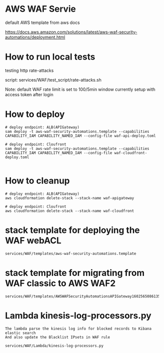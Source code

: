 # AWS WAF Servie

default AWS template from aws docs

https://docs.aws.amazon.com/solutions/latest/aws-waf-security-automations/deployment.html

# How to run local tests
testing http rate-attacks 

script:
services/WAF/test_script/rate-attacks.sh

Note:
default WAF rate limit is set to 100/5min window
currently setup with access token after login

# How to deploy

```
# deploy endpoint: ALB(APIGateway)
sam deploy -t aws-waf-security-automations.template --capabilities CAPABILITY_IAM CAPABILITY_NAMED_IAM --config-file waf-api-deploy.toml

# deploy endpoint: Cloufront
sam deploy -t aws-waf-security-automations.template --capabilities CAPABILITY_IAM CAPABILITY_NAMED_IAM --config-file waf-cloudfront-deploy.toml


```

# How to cleanup

```
# deploy endpoint: ALB(APIGateway)
aws cloudformation delete-stack --stack-name waf-apigateway

# deploy endpoint: Cloufront
aws cloudformation delete-stack --stack-name waf-cloudfront

```
# stack template for deploying the WAF webACL

```
services/WAF/templates/aws-waf-security-automations.template

```
# stack template for migrating from WAF classic to AWS WAF2

```
services/WAF/templates/AWSWAFSecurityAutomationsAPIGateway1602565086135.json

```

# Lambda kinesis-log-processors.py

```
The lambda parse the kinesis log info for blocked records to Kibana elastic search
And also update the Blacklist IPsets in WAF rule
 
services/WAF/Lambda/kinesis-log-processors.py

```